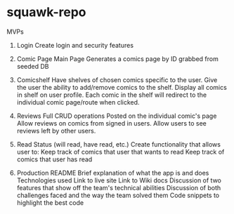 # squawk-repo


MVPs
1. Login
Create login and security features

2. Comic Page
Main Page
Generates a comics page by ID grabbed from seeded DB

3. Comicshelf
Have shelves of chosen comics specific to the user.
Give the user the ability to add/remove comics to the shelf.
Display all comics in shelf on user profile.
Each comic in the shelf will redirect to the individual comic page/route when clicked.

4. Reviews
Full CRUD operations
Posted on the individual comic's page
Allow reviews on comics from signed in users.
Allow users to see reviews left by other users.

5. Read Status (will read, have read, etc.)
Create functionality that allows user to:
Keep track of comics that user that wants to read
Keep track of comics that user has read

6. Production README
Brief explanation of what the app is and does
Technologies used
Link to live site
Link to Wiki docs
Discussion of two features that show off the team's technical abilities
Discussion of both challenges faced and the way the team solved them
Code snippets to highlight the best code
